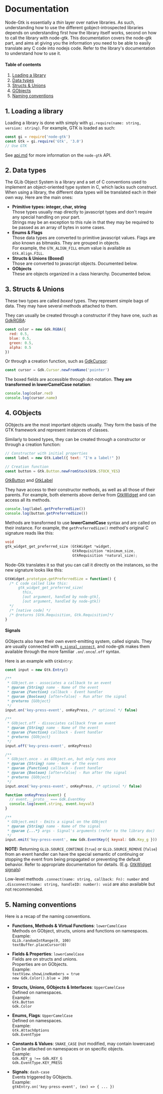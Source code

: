 # Documentation

Node-Gtk is essentially a *thin* layer over native libraries. As such, understanding how to use the different gobject-introspected libraries depends on understanding first how the library itself works, second on how to call the library with node-gtk. This documentation covers the node-gtk part, and aims at giving you the information you need to be able to easily translate any C code into nodejs code. Refer to the library's documentation to understand how to use it.

#### Table of contents
  1. [Loading a library](#1.-loading-a-library)
  2. [Data types](#2.-data-types)
  3. [Structs & Unions](#3.-structs-&-unions)
  4. [GObjects](#4.-gobjects)
  5. [Naming conventions](#5.-naming-conventions)

## 1. Loading a library

Loading a library is done with simply with `gi.require(name: string, version: string)`. For example, GTK is loaded as
such:

```javascript
const gi = require('node-gtk')
const Gtk = gi.require('Gtk', '3.0')
// Use GTK
```

See [api.md](./api.md) for more information on the `node-gtk` API.

## 2. Data types

The GLib Object System is a library and a set of C conventions used to implement an object-oriented type system in C,
which lacks such construct. When using a library, the different data types will be translated each in their own way.
Here are the main ones:

 - **Primitive types: integer, char, string**  
     Those types usually map directly to javascript types and don't require any
     special handling on your part.  
     Strings may be an exception to this rule in that they may be required to be
     passed as an array of bytes in some cases.
 - **Enums & Flags**  
     Those data types are converted to primitive javascript values. Flags are also
     known as bitmasks. They are grouped in objects.  
     For example, the `GTK_ALIGN_FILL` enum value is available as
     `Gtk.Align.FILL`.
 - **Structs & Unions (Boxed)**  
     Those are converted to javascript objects. Documented below.
 - **GObjects**  
     These are objects organized in a class hierarchy. Documented below.

## 3. Structs & Unions

These two types are called *boxed* types. They represent simple bags of data.
They may have several methods attached to them.

They can usually be created through a constructor if they have one, such as
[GdkRGBA](https://developer.gnome.org/gdk3/stable/gdk3-RGBA-Colors.html#GdkRGBA):

```javascript
const color = new Gdk.RGBA({
  red: 0.5,
  blue: 0.5,
  green: 0.5,
  alpha: 0.5
})
```

Or through a creation function, such as [GdkCursor](https://developer.gnome.org/gdk3/stable/gdk3-Cursors.html):

```javascript
const cursor = Gdk.Cursor.newFromName('pointer')
```

The boxed fields are accessible through dot-notation. **They are transformed in
lowerCamelCase notation**:

```javascript
console.log(color.red)
console.log(cursor.name)
```

## 4. GObjects

GObjects are the most important objects usually. They form the basis of the GTK
framework and represent instances of classes.

Similarly to boxed types, they can be created through a constructor or through a
creation function:

```javascript
// Constructor with initial properties
const label = new Gtk.Label({ text: "I'm a label!" })

// Creation function
const button = Gtk.Button.newFromStock(Gtk.STOCK_YES)
```

[GtkButton](https://developer.gnome.org/gtk3/stable/GtkButton.html)
and [GtkLabel](https://developer.gnome.org/gtk3/stable/GtkLabel.html)

They have access to their constructor methods, as well as all those of their
parents. For example, both elements above derive from [GtkWidget](https://developer.gnome.org/gtk3/stable/GtkWidget.html) and can access all its methods.

```javascript
console.log(label.getPreferredSize())
console.log(button.getPreferredSize())
```

Methods are transformed to use **lowerCamelCase** syntax and are called on their
instance. For example, the `getPreferredSize()` method's original C signature
reads like this:

```c
void
gtk_widget_get_preferred_size (GtkWidget *widget,
                               GtkRequisition *minimum_size,
                               GtkRequisition *natural_size);
```

Node-Gtk translates it so that you can call it directly on the instances, so
the new signature looks like this:

```javascript
GtkWidget.prototype.getPreferredSize = function() {
  /* C code called like this:
      gtk_widget_get_preferred_size(
        this,
        [out argument, handled by node-gtk],
        [out argument, handled by node-gtk])
  */
  /* [native code] */
  /* @returns [Gtk.Requisition, Gtk.Requisition]*/
}
```

#### Signals

GObjects also have their own event-emitting system, called signals. They are
usually connected with [`g_signal_connect`](https://developer.gnome.org/gobject/stable/gobject-Signals.html#g-signal-connect), and node-gtk makes them available through the more familiar `.on`/`.once`/`.off` syntax.

Here is an example with `GtkEntry`:

```javascript
const input = new Gtk.Entry()

/**
 * GObject.on - associates a callback to an event
 * @param {String} name - Name of the event
 * @param {Function} callback - Event handler
 * @param {Boolean} [after=false] - Run after the signal
 * @returns {GObject}
 */
input.on('key-press-event', onKeyPress, /* optional */ false)

/**
 * GObject.off - dissociates callback from an event
 * @param {String} name - Name of the event
 * @param {Function} callback - Event handler
 * @returns {GObject}
 */
input.off('key-press-event', onKeyPress)

/**
 * GObject.once - as GObject.on, but only runs once
 * @param {String} name - Name of the event
 * @param {Function} callback - Event handler
 * @param {Boolean} [after=false] - Run after the signal
 * @returns {GObject}
 */
input.once('key-press-event', onKeyPress, /* optional */ false)

function onKeyPress(event) {
  // event.__proto__ === Gdk.EventKey
  console.log(event.string, event.keyval)
}

/**
 * GObject.emit - Emits a signal on the GObject
 * @param {String} name - Name of the signal
 * @param {...*} args - Signal's arguments (refer to the library doc)
 */
input.emit('key-press-event', new Gdk.EventKey({ keyval: Gdk.Key_g }))

```

**NOTE:** Returning `GLib.SOURCE_CONTINUE` (`true`) or `GLib.SOURCE_REMOVE` (`false`) from an event handler can have the special semantic of continuing or stopping the event
from being propagated or preventing the default behavior. Refer to appropriate documentation for details.
(E.g. [GtkWidget signals](https://developer.gnome.org/gtk3/stable/GtkWidget.html#GtkWidget.signals))

Low-level methods `.connect(name: string, callback: Fn): number` and
`.disconnect(name: string, handleID: number): void` are also available but not
recommended.

## 5. Naming conventions

Here is a recap of the naming conventions.

- **Functions, Methods & Virtual Functions**: `lowerCamelCase`  
   Methods on GObject, structs, unions and functions on namespaces.  
   Example:  
   `GLib.randomIntRange(0, 100)`  
   `textBuffer.placeCursor(0)`

- **Fields & Properties**: `lowerCamelCase`  
   Fields are on structs and unions.  
   Properties are on GObjects.  
   Example:  
   `textView.showLineNumbers = true`  
   `new Gdk.Color().blue = 200`

- **Structs, Unions, GObjects & Interfaces**: `UpperCamelCase`  
   Defined on namespaces.  
   Example:  
   `Gtk.Button`  
   `Gdk.Color`

- **Enums, Flags**: `UpperCamelCase`  
   Defined on namespaces.  
   Example:  
   `Gtk.AttachOptions`  
   `Gdk.EventType`

- **Constants & Values**: `SNAKE_CASE` (not modified, may contain lowercase)  
   Can be attached on namespaces or on specific objects.  
   Example:  
   `Gdk.KEY_g !== Gdk.KEY_G`  
   `Gdk.EventType.KEY_PRESS`

- **Signals**: `dash-case`  
   Events triggered by GObjects.  
   Example:  
   `gtkEntry.on('key-press-event', (ev) => { ... })`

